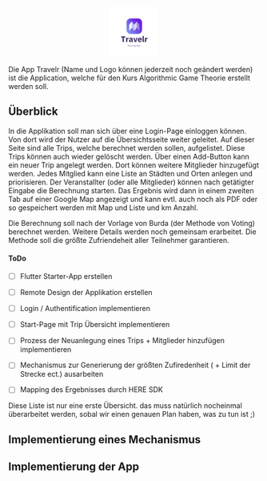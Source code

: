 <p align="center">
 <img src="pics\Travelr App Logo.png" alt="Wanderlust" style="zoom:20%;" />
</p>


Die App Travelr (Name und Logo können jederzeit noch geändert werden) ist die Application, welche für den Kurs Algorithmic Game Theorie erstellt werden soll.




## Überblick

In die Applikation soll man sich über eine Login-Page einloggen können. Von dort wird der Nutzer auf die Übersichtsseite weiter geleitet. Auf dieser Seite sind alle Trips, welche berechnet werden sollen, aufgelistet. Diese Trips können auch wieder gelöscht werden.  Über einen Add-Button kann ein neuer Trip angelegt werden. Dort können weitere Mitglieder hinzugefügt werden. Jedes Mitglied kann eine Liste an Städten und Orten anlegen und priorisieren.    Der Veranstallter (oder alle Mitglieder) können nach getätigter Eingabe die Berechnung starten. Das Ergebnis wird dann in einem zweiten Tab auf einer Google Map angezeigt und kann evtl. auch noch als PDF oder so gespeichert werden mit Map und Liste und km Anzahl.



Die Berechnung soll nach der Vorlage von Burda (der Methode von Voting) berechnet werden. Weitere Details werden noch gemeinsam erarbeitet. Die Methode soll die größte Zufriendeheit aller Teilnehmer garantieren. 



#### ToDo

- [ ] Flutter Starter-App erstellen
- [ ] Remote Design der Applikation erstellen
- [ ] Login / Authentification implementieren
- [ ] Start-Page mit Trip Übersicht implementieren
- [ ] Prozess der Neuanlegung eines Trips + Mitglieder hinzufügen implementieren
- [ ] Mechanismus zur Generierung der größten Zufiredenheit ( + Limit der Strecke ect.) ausarbeiten
- [ ] Mapping des Ergebnisses durch HERE SDK



Diese Liste ist nur eine erste Übersicht. das muss natürlich nocheinmal überarbeitet werden, sobal wir einen genauen Plan haben, was zu tun ist ;)





## Implementierung eines Mechanismus









## Implementierung der App

